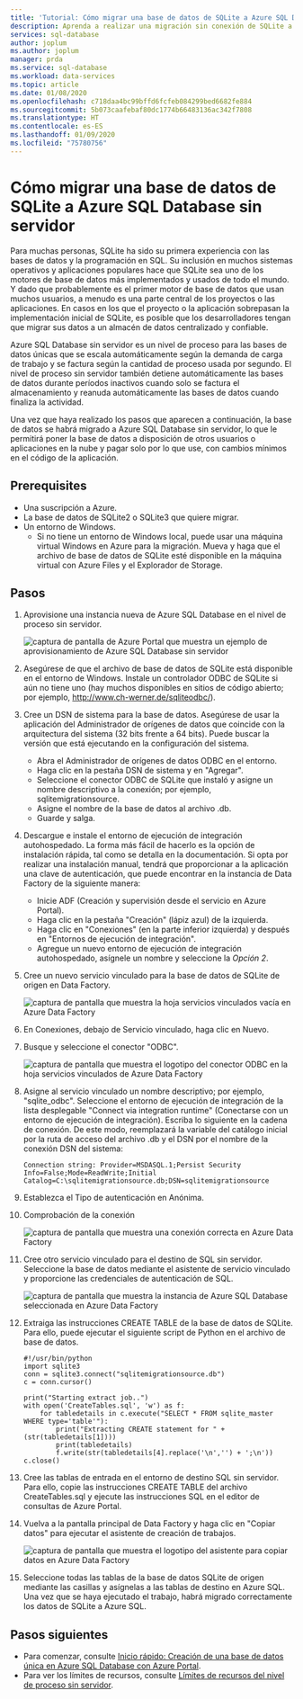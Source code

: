 ```yaml
---
title: 'Tutorial: Cómo migrar una base de datos de SQLite a Azure SQL Database sin servidor'
description: Aprenda a realizar una migración sin conexión de SQLite a Azure SQL Database sin servidor mediante Azure Data Factory.
services: sql-database
author: joplum
ms.author: joplum
manager: prda
ms.service: sql-database
ms.workload: data-services
ms.topic: article
ms.date: 01/08/2020
ms.openlocfilehash: c718daa4bc99bffd6fcfeb084299bed6682fe884
ms.sourcegitcommit: 5b073caafebaf80dc1774b66483136ac342f7808
ms.translationtype: HT
ms.contentlocale: es-ES
ms.lasthandoff: 01/09/2020
ms.locfileid: "75780756"
---
```

# <a name="how-to-migrate-your-sqlite-database-to-azure-sql-database-serverless"></a>Cómo migrar una base de datos de SQLite a Azure SQL Database sin servidor
Para muchas personas, SQLite ha sido su primera experiencia con las bases de datos y la programación en SQL. Su inclusión en muchos sistemas operativos y aplicaciones populares hace que SQLite sea uno de los motores de base de datos más implementados y usados de todo el mundo. Y dado que probablemente es el primer motor de base de datos que usan muchos usuarios, a menudo es una parte central de los proyectos o las aplicaciones. En casos en los que el proyecto o la aplicación sobrepasan la implementación inicial de SQLite, es posible que los desarrolladores tengan que migrar sus datos a un almacén de datos centralizado y confiable.

Azure SQL Database sin servidor es un nivel de proceso para las bases de datos únicas que se escala automáticamente según la demanda de carga de trabajo y se factura según la cantidad de proceso usada por segundo. El nivel de proceso sin servidor también detiene automáticamente las bases de datos durante períodos inactivos cuando solo se factura el almacenamiento y reanuda automáticamente las bases de datos cuando finaliza la actividad.

Una vez que haya realizado los pasos que aparecen a continuación, la base de datos se habrá migrado a Azure SQL Database sin servidor, lo que le permitirá poner la base de datos a disposición de otros usuarios o aplicaciones en la nube y pagar solo por lo que use, con cambios mínimos en el código de la aplicación.

## <a name="prerequisites"></a>Prerequisites
- Una suscripción a Azure.
- La base de datos de SQLite2 o SQLite3 que quiere migrar.
- Un entorno de Windows.
  - Si no tiene un entorno de Windows local, puede usar una máquina virtual Windows en Azure para la migración. Mueva y haga que el archivo de base de datos de SQLite esté disponible en la máquina virtual con Azure Files y el Explorador de Storage.

## <a name="steps"></a>Pasos

1. Aprovisione una instancia nueva de Azure SQL Database en el nivel de proceso sin servidor.

    ![captura de pantalla de Azure Portal que muestra un ejemplo de aprovisionamiento de Azure SQL Database sin servidor](./media/tutorial-sqlite-db-to-azure-sql-serverless-offline/provision-serverless.png)

2. Asegúrese de que el archivo de base de datos de SQLite está disponible en el entorno de Windows. Instale un controlador ODBC de SQLite si aún no tiene uno (hay muchos disponibles en sitios de código abierto; por ejemplo, http://www.ch-werner.de/sqliteodbc/).

3. Cree un DSN de sistema para la base de datos. Asegúrese de usar la aplicación del Administrador de orígenes de datos que coincide con la arquitectura del sistema (32 bits frente a 64 bits). Puede buscar la versión que está ejecutando en la configuración del sistema.

    - Abra el Administrador de orígenes de datos ODBC en el entorno.
    - Haga clic en la pestaña DSN de sistema y en "Agregar".
    - Seleccione el conector ODBC de SQLite que instaló y asigne un nombre descriptivo a la conexión; por ejemplo, sqlitemigrationsource.
    - Asigne el nombre de la base de datos al archivo .db.
    - Guarde y salga.

4. Descargue e instale el entorno de ejecución de integración autohospedado. La forma más fácil de hacerlo es la opción de instalación rápida, tal como se detalla en la documentación. Si opta por realizar una instalación manual, tendrá que proporcionar a la aplicación una clave de autenticación, que puede encontrar en la instancia de Data Factory de la siguiente manera:

    - Inicie ADF (Creación y supervisión desde el servicio en Azure Portal).
    - Haga clic en la pestaña "Creación" (lápiz azul) de la izquierda.
    - Haga clic en "Conexiones" (en la parte inferior izquierda) y después en "Entornos de ejecución de integración".
    - Agregue un nuevo entorno de ejecución de integración autohospedado, asígnele un nombre y seleccione la *Opción 2*.

5. Cree un nuevo servicio vinculado para la base de datos de SQLite de origen en Data Factory.

    ![captura de pantalla que muestra la hoja servicios vinculados vacía en Azure Data Factory](./media/tutorial-sqlite-db-to-azure-sql-serverless-offline/linked-services-create.png)

6. En Conexiones, debajo de Servicio vinculado, haga clic en Nuevo.

7. Busque y seleccione el conector "ODBC".


    ![captura de pantalla que muestra el logotipo del conector ODBC en la hoja servicios vinculados de Azure Data Factory](./media/tutorial-sqlite-db-to-azure-sql-serverless-offline/linked-services-odbc.png)

8. Asigne al servicio vinculado un nombre descriptivo; por ejemplo, "sqlite_odbc". Seleccione el entorno de ejecución de integración de la lista desplegable "Connect via integration runtime" (Conectarse con un entorno de ejecución de integración). Escriba lo siguiente en la cadena de conexión. De este modo, reemplazará la variable del catálogo inicial por la ruta de acceso del archivo .db y el DSN por el nombre de la conexión DSN del sistema: 

    ```
    Connection string: Provider=MSDASQL.1;Persist Security Info=False;Mode=ReadWrite;Initial Catalog=C:\sqlitemigrationsource.db;DSN=sqlitemigrationsource
    ```

9. Establezca el Tipo de autenticación en Anónima.

10. Comprobación de la conexión

    ![captura de pantalla que muestra una conexión correcta en Azure Data Factory](./media/tutorial-sqlite-db-to-azure-sql-serverless-offline/linked-services-test-successful.png)

11. Cree otro servicio vinculado para el destino de SQL sin servidor. Seleccione la base de datos mediante el asistente de servicio vinculado y proporcione las credenciales de autenticación de SQL.

    ![captura de pantalla que muestra la instancia de Azure SQL Database seleccionada en Azure Data Factory](./media/tutorial-sqlite-db-to-azure-sql-serverless-offline/linked-services-create-target.png)

12. Extraiga las instrucciones CREATE TABLE de la base de datos de SQLite. Para ello, puede ejecutar el siguiente script de Python en el archivo de base de datos.

    ```
    #!/usr/bin/python
    import sqlite3
    conn = sqlite3.connect("sqlitemigrationsource.db")
    c = conn.cursor()

    print("Starting extract job..")
    with open('CreateTables.sql', 'w') as f:
        for tabledetails in c.execute("SELECT * FROM sqlite_master WHERE type='table'"):
            print("Extracting CREATE statement for " + (str(tabledetails[1])))
            print(tabledetails)
            f.write(str(tabledetails[4].replace('\n','') + ';\n'))
    c.close()
    ```

13. Cree las tablas de entrada en el entorno de destino SQL sin servidor. Para ello, copie las instrucciones CREATE TABLE del archivo CreateTables.sql y ejecute las instrucciones SQL en el editor de consultas de Azure Portal.

14. Vuelva a la pantalla principal de Data Factory y haga clic en "Copiar datos" para ejecutar el asistente de creación de trabajos.

    ![captura de pantalla que muestra el logotipo del asistente para copiar datos en Azure Data Factory](./media/tutorial-sqlite-db-to-azure-sql-serverless-offline/copy-data.png)

15. Seleccione todas las tablas de la base de datos SQLite de origen mediante las casillas y asígnelas a las tablas de destino en Azure SQL. Una vez que se haya ejecutado el trabajo, habrá migrado correctamente los datos de SQLite a Azure SQL.

## <a name="next-steps"></a>Pasos siguientes

- Para comenzar, consulte [Inicio rápido: Creación de una base de datos única en Azure SQL Database con Azure Portal](sql-database-single-database-get-started.md).
- Para ver los límites de recursos, consulte [Límites de recursos del nivel de proceso sin servidor](sql-database-vCore-resource-limits-single-databases.md#general-purpose---serverless-compute---gen5).
